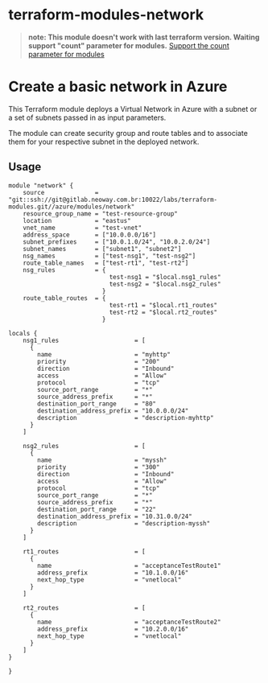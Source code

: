 # terraform-modules-network #

> __note: This module doesn't work with last terraform version. Waiting support "count" parameter for modules.__
> [Support the count parameter for modules](https://github.com/hashicorp/terraform/issues/953)

Create a basic network in Azure
==============================================================================

This Terraform module deploys a Virtual Network in Azure with a subnet or a set of subnets passed in as input parameters.

The module can create security group and route tables and to associate them for your respective subnet in the deployed network.

Usage
-----

```hcl
module "network" {
    source              = "git::ssh://git@gitlab.neoway.com.br:10022/labs/terraform-modules.git//azure/modules/network"
    resource_group_name = "test-resource-group"
    location            = "eastus"
    vnet_name           = "test-vnet"
    address_space       = ["10.0.0.0/16"]
    subnet_prefixes     = ["10.0.1.0/24", "10.0.2.0/24"]
    subnet_names        = ["subnet1", "subnet2"]
    nsg_names           = ["test-nsg1", "test-nsg2"]
    route_table_names   = ["test-rt1", "test-rt2"]
    nsg_rules           = {
                            test-nsg1 = "$local.nsg1_rules"
                            test-nsg2 = "$local.nsg2_rules"
                          }
    route_table_routes  = {
                            test-rt1 = "$local.rt1_routes"
                            test-rt2 = "$local.rt2_routes"
                          }

locals {
    nsg1_rules                     = [
      {
        name                       = "myhttp"
        priority                   = "200"
        direction                  = "Inbound"
        access                     = "Allow"
        protocol                   = "tcp"
        source_port_range          = "*"
        source_address_prefix      = "*"
        destination_port_range     = "80"
        destination_address_prefix = "10.0.0.0/24"
        description                = "description-myhttp"
      }
    ]

    nsg2_rules                     = [
      {
        name                       = "myssh"
        priority                   = "300"
        direction                  = "Inbound"
        access                     = "Allow"
        protocol                   = "tcp"
        source_port_range          = "*"
        source_address_prefix      = "*"
        destination_port_range     = "22"
        destination_address_prefix = "10.31.0.0/24"
        description                = "description-myssh"
      }
    ]

    rt1_routes                     = [
      {
        name                       = "acceptanceTestRoute1"
        address_prefix             = "10.1.0.0/16"
        next_hop_type              = "vnetlocal"
      }
    ]

    rt2_routes                     = [
      {
        name                       = "acceptanceTestRoute2"
        address_prefix             = "10.2.0.0/16"
        next_hop_type              = "vnetlocal"
      }
    ]
}

}
```


